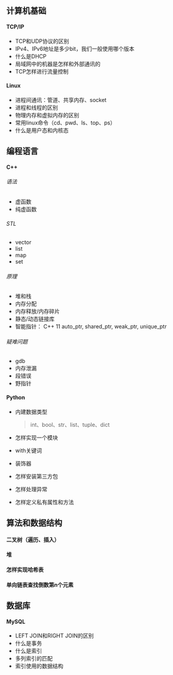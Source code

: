 ## 计算机基础

#### TCP/IP

- TCP和UDP协议的区别
- IPv4、IPv6地址是多少bit，我们一般使用哪个版本
- 什么是DHCP
- 局域网中的机器是怎样和外部通讯的
- TCP怎样进行流量控制

#### Linux

- 进程间通讯：管道、共享内存、socket
- 进程和线程的区别
- 物理内存和虚拟内存的区别
- 常用linux命令（cd、pwd、ls、top、ps）
- 什么是用户态和内核态

## 编程语言

#### C++

###### 语法

- 虚函数
- 纯虚函数

###### STL

- vector
- list
- map
- set

###### 原理

- 堆和栈
- 内存分配
- 内存释放/内存碎片
- 静态/动态链接库
- 智能指针： C++ 11 auto_ptr, shared_ptr, weak_ptr, unique_ptr

###### 疑难问题

- gdb
- 内存泄漏
- 段错误
- 野指针

#### Python

- 内建数据类型

  > int、bool、str、list、tuple、dict

- 怎样实现一个模块

- with关键词

- 装饰器

- 怎样安装第三方包

- 怎样处理异常

- 怎样定义私有属性和方法

## 算法和数据结构

#### 二叉树（遍历、插入）

#### 堆

#### 怎样实现哈希表

#### 单向链表查找倒数第n个元素

## 数据库

#### MySQL

- LEFT JOIN和RIGHT JOIN的区别
- 什么是事务
- 什么是索引
- 多列索引的匹配
- 索引使用的数据结构

